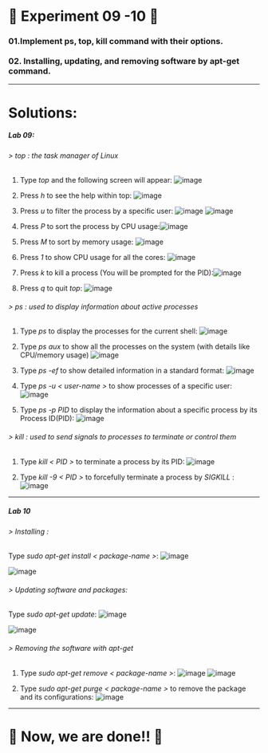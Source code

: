 <h1>
  🚀 Experiment 09 -10 🚀
</h1>

<h3>
  01.Implement ps, top, kill command with their options.<br><br>
02. Installing, updating, and removing software by apt-get  command.
</h3>

<hr>
<h1>
  Solutions: 
</h1>

<h5>
  Lab 09:
</h5>

<h6> > top : the task manager of Linux</h6>

01. Type <i>top</i> and the following screen will appear: ![image](https://github.com/user-attachments/assets/527872f5-946a-4b77-a4a6-c5bdb280e262)


02. Press <i>h</i> to see the help within top: ![image](https://github.com/user-attachments/assets/8802ed28-5b7f-4ba9-985c-6b5a44396b54)


03. Press  <i>u</i> to filter the process by a specific user: ![image](https://github.com/user-attachments/assets/6415f8cd-2413-47e6-9819-c842c663b095)
![image](https://github.com/user-attachments/assets/6d41a2b8-1dac-42a5-a8c7-92fe3e47766a)

04. Press  <i>P</i> to sort the process by CPU usage:![image](https://github.com/user-attachments/assets/02834e49-42bc-4d47-8f9e-6559e13bcfc3)


05. Press  <i>M</i> to sort by memory usage: ![image](https://github.com/user-attachments/assets/7c4ffb77-e0cc-4cc0-b371-03c5baace1e6)


06. Press  <i>1</i> to show CPU usage for all the cores: ![image](https://github.com/user-attachments/assets/e8992321-a61a-406b-93ba-566655fa35b3)


07. Press  <i>k</i> to kill a process (You will be prompted for the PID):![image](https://github.com/user-attachments/assets/f101610c-5b42-425f-91c5-57599f29deb1)


08. Press  <i>q</i> to quit  <i>top</i>:   ![image](https://github.com/user-attachments/assets/b2cb421b-c69e-45f1-8a5c-5b4251451fb8)



<h6> > ps : used to display information about active processes</h6>

01. Type  <i>ps </i> to display the processes for the current shell: ![image](https://github.com/user-attachments/assets/86f5e930-5aa2-4067-b874-69ed7845fec6)


02. Type  <i>ps aux</i> to show all the processes on the system (with details like CPU/memory usage)
![image](https://github.com/user-attachments/assets/f9c013a5-5e9e-43a2-ab56-05739632dab4)

03. Type  <i>ps -ef</i> to show detailed information in a standard format: ![image](https://github.com/user-attachments/assets/9e5018b5-6447-403a-a46c-b0b1dc03c74d)


04. Type  <i>ps -u < user-name ></i> to show processes of a specific user: ![image](https://github.com/user-attachments/assets/1c9caca2-c6e7-40b5-b083-9354b88c9fb2)


05. Type  <i>ps -p PID</i> to display the information about a specific process by its Process ID(PID):
![image](https://github.com/user-attachments/assets/60149355-0fb3-4365-97a9-1c7b0c64010b)

<h6> > kill : used to send signals to processes to terminate or control them</h6>  

01. Type  <i>kill < PID ></i> to terminate a process by its PID: ![image](https://github.com/user-attachments/assets/199835fd-3a31-4919-adf6-681d00813852)


02. Type  <i>kill -9 < PID ></i> to forcefully terminate a process by  <i> SIGKILL </i>: ![image](https://github.com/user-attachments/assets/7f1e8bd7-8b67-43eb-b578-62c4cb679ad3)


<hr>
<h5>Lab 10</h5>

<h6> > Installing :</h6>

Type <i>sudo apt-get install < package-name ></i>: ![image](https://github.com/user-attachments/assets/e4582b5f-cda6-4adf-ac0f-b928a924d0fa)

![image](https://github.com/user-attachments/assets/567dc54d-6fce-4379-bfe7-5ead9960d8d8)



<h6> > Updating software and packages: </h6>

Type <i>sudo apt-get update</i>: 
![image](https://github.com/user-attachments/assets/5f6be82a-ce3c-4270-b512-4e59bf42d61f)

![image](https://github.com/user-attachments/assets/0b0c69a5-35fa-4b78-a99a-2fa93c469155)


<h6>
  > Removing the software with apt-get
</h6>

01. Type<i> sudo apt-get remove < package-name ></i>: ![image](https://github.com/user-attachments/assets/206a40dd-32fb-48a4-a4a3-9eb57b48cb56)
![image](https://github.com/user-attachments/assets/6c5e33f2-c7e5-43c2-b021-346230b9f3c4)



02. Type <i> sudo apt-get purge < package-name ></i> to remove the package and its configurations:
    ![image](https://github.com/user-attachments/assets/8d11c6d8-cc0a-459c-93c6-0feeb00afba7)

<hr>
<h1> 🚀 Now, we are done!!  🚀</h1>
